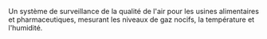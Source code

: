 Un système de surveillance de la qualité de l'air pour les usines alimentaires et pharmaceutiques, mesurant les niveaux de gaz nocifs, la température et l'humidité.
